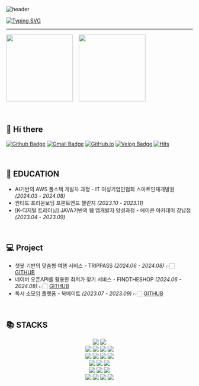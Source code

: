 ![header](https://capsule-render.vercel.app/api?type=waving&color=6994CDEE&text=&animation=twinkling&height=80)

[![Typing SVG](https://readme-typing-svg.demolab.com?font=Alkatra&weight=500&size=45&duration=4000&pause=3&color=6994CDEE&center=false&vCenter=false&multiline=true&repeat=true&width=1000&height=100&lines=Welcome+to+Hanna's+GitHub!👋)](https://git.io/typing-svg)
 
<div align="left">
 
 ---
<p>
  <img height="180em" src="https://github-readme-stats.vercel.app/api?username=songhannaa&show_icons=true&include_all_commits=true&bg_color=30,6994CDEE,6994CDEE&title_color=fff&text_color=fff"> &nbsp;&nbsp;
  <img height="180em" src="https://github-readme-stats.vercel.app/api/top-langs/?username=songhannaa&layout=compact&bg_color=30,6994CDEE,6994CDEE&title_color=fff&text_color=fff">
</p>
<br>

## 👋 Hi there 

[![Github Badge](https://img.shields.io/badge/-songhannaa-grey?style=flat&logo=github&logoColor=white&link=https://github.com/songhannaa/)](https://www.github.com/songhannaa/) 
[![Gmail Badge](https://img.shields.io/badge/-onygj09@gmail.com-c14438?style=flat&logo=Gmail&logoColor=white&link=mailto:onygj09@gmail.com)](mailto:onygj09@gmail.com) 
[![GitHub.io](https://img.shields.io/badge/GitHub.io-orange?style=flat&logoColor=white)](https://songhannaa.github.io/)
[![Velog Badge](https://img.shields.io/badge/Tech%20Blog-yellow?style=flat&logoColor=white)](https://velog.io/@shn0322)
[![Hits](https://hits.seeyoufarm.com/api/count/incr/badge.svg?url=https%3A%2F%2Fgithub.com%2Fsonghannaa&count_bg=%23678CD7&title_bg=%23555555&icon=&icon_color=%23E7E7E7&title=VISITED&edge_flat=false)](https://hits.seeyoufarm.com)

<br>

## 👾 EDUCATION
- AI기반의 AWS 풀스택 개발자 과정 - IT 여성기업인협회 스마트인재개발원 _(2024.03 - 2024.08)_
- 원티드 프리온보딩 프론트엔드 챌린지 _(2023.10 - 2023.11)_
- [K-디지털 트레이닝] JAVA기반의 웹 앱개발자 양성과정 - 에이콘 아카데미 강남점 _(2023.04 - 2023.09)_


<br>


## 💻 Project 
- 챗봇 기반의 맞춤형 여행 서비스 - TRIPPASS _(2024.06 - 2024.08)_
  👉🏻 [GITHUB](https://github.com/songhannaa/TripPass_Main.git)
- 네이버 오픈API를 활용한 최저가 찾기 서비스 - FINDTHESHOP _(2024.06 - 2024.08)_
  👉🏻 [GITHUB](https://github.com/songhannaa/findtheshop.git)
- 독서 소모임 플랫폼 - 북메이트 _(2023.07 - 2023.09)_
  👉🏻 [GITHUB](https://github.com/songhannaa/BookMate.git)

<br>
 
    
## 📚 STACKS
<div align=center> 
  <img src="https://img.shields.io/badge/java-007396?style=for-the-badge&logo=java&logoColor=white"> 
  <img src="https://img.shields.io/badge/python-3776AB?style=for-the-badge&logo=python&logoColor=white"> 
  <br>
  
  <img src="https://img.shields.io/badge/html5-E34F26?style=for-the-badge&logo=html5&logoColor=white"> 
  <img src="https://img.shields.io/badge/css-1572B6?style=for-the-badge&logo=css3&logoColor=white"> 
  <img src="https://img.shields.io/badge/javascript-F7DF1E?style=for-the-badge&logo=javascript&logoColor=black"> 
  <img src="https://img.shields.io/badge/jquery-0769AD?style=for-the-badge&logo=jquery&logoColor=white">
  <br>
  
  <img src="https://img.shields.io/badge/oracle-F80000?style=for-the-badge&logo=oracle&logoColor=white"> 
  <img src="https://img.shields.io/badge/mysql-4479A1?style=for-the-badge&logo=mysql&logoColor=white"> 
  <img src="https://img.shields.io/badge/mongoDB-47A248?style=for-the-badge&logo=MongoDB&logoColor=white">
  <img src="https://img.shields.io/badge/firebase-FFCA28?style=for-the-badge&logo=firebase&logoColor=white">
  <br>
  
  <img src="https://img.shields.io/badge/react-61DAFB?style=for-the-badge&logo=react&logoColor=black"> 
  <img src="https://img.shields.io/badge/vue.js-4FC08D?style=for-the-badge&logo=vue.js&logoColor=white"> 
  <img src="https://img.shields.io/badge/node.js-339933?style=for-the-badge&logo=Node.js&logoColor=white">
  <br>
  
  <img src="https://img.shields.io/badge/spring-6DB33F?style=for-the-badge&logo=spring&logoColor=white"> 
  <img src="https://img.shields.io/badge/express-000000?style=for-the-badge&logo=express&logoColor=white">
  <img src="https://img.shields.io/badge/fastapi-009688?style=for-the-badge&logo=fastapi&logoColor=white">
<br>
  <img src="https://img.shields.io/badge/linux-FCC624?style=for-the-badge&logo=linux&logoColor=black"> 
  <img src="https://img.shields.io/badge/aws-232F3E?style=for-the-badge&logo=amazonwebservices&logoColor=white"> 
  <img src="https://img.shields.io/badge/apache tomcat-F8DC75?style=for-the-badge&logo=apachetomcat&logoColor=white">
  <img src="https://img.shields.io/badge/git-F05032?style=for-the-badge&logo=git&logoColor=white">
  <br>
</div>
<br>
